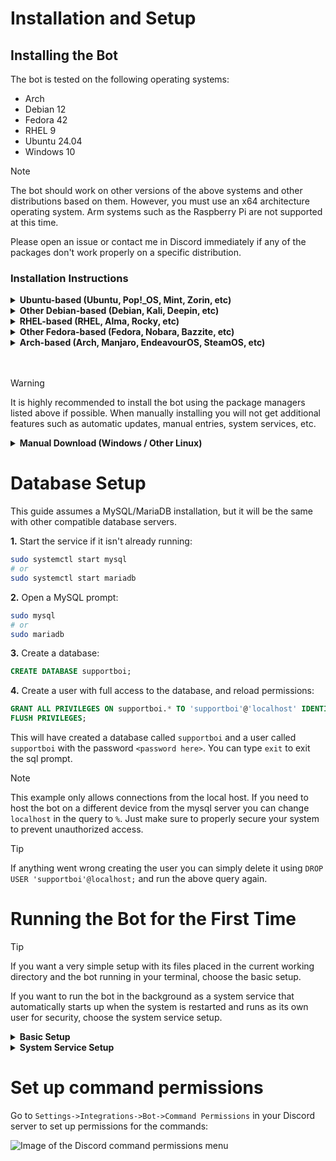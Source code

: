 # Installation and Setup

## Installing the Bot

The bot is tested on the following operating systems:
- Arch
- Debian 12
- Fedora 42
- RHEL 9
- Ubuntu 24.04
- Windows 10

> [!NOTE]
> The bot should work on other versions of the above systems and other distributions based on them.
> However, you must use an x64 architecture operating system. Arm systems such as the Raspberry Pi are not supported at this time.
> 
> Please open an issue or contact me in Discord immediately if any of the packages don't work properly on a specific distribution.

### Installation Instructions

<details>
<summary><b>Ubuntu-based (Ubuntu, Pop!_OS, Mint, Zorin, etc)</b></summary>
<br/>

SupportBoi is available in the repository at repo.karlofduty.com.

**1.** Installing the dotnet repository (Only needed for Ubuntu 24.04 and older):
```bash
sudo add-apt-repository ppa:dotnet/backports
sudo apt update
```

**2.** Installing the repo.karlofduty.com repository:
```bash
wget https://repo.karlofduty.com/ubuntu/dists/ubuntu/karlofduty-repo_latest_amd64.deb
sudo apt install ./karlofduty-repo_latest_amd64.deb
sudo apt update
```

**3.** Installing the bot:
```bash
# Release build
sudo apt install supportboi

# Dev build
sudo apt install supportboi-dev
```

</details>

<details>
<summary><b>Other Debian-based (Debian, Kali, Deepin, etc)</b></summary>
<br/>

SupportBoi is available in the repository at repo.karlofduty.com.

**1.** Installing the dotnet repository:  
The url used in the `wget` command is for Debian 12, if you are using a different version, replace `12` with the version you are using.
See this link for a list of all available versions: https://packages.microsoft.com/config/.
```bash
wget https://packages.microsoft.com/config/debian/12/packages-microsoft-prod.deb -O packages-microsoft-prod.deb
sudo dpkg -i packages-microsoft-prod.deb
rm packages-microsoft-prod.deb
```

**2.** Installing the repo.karlofduty.com repository:
```bash
wget https://repo.karlofduty.com/debian/dists/debian/karlofduty-repo_latest_amd64.deb
sudo apt install ./karlofduty-repo_latest_amd64.deb
sudo apt update
```

**3.** Installing the bot:
```bash
# Release build
sudo apt install supportboi

# Dev build
sudo apt install supportboi-dev
```

</details>

<details>
<summary><b>RHEL-based (RHEL, Alma, Rocky, etc)</b></summary>
<br/>

SupportBoi is available in the repository at repo.karlofduty.com.

- Installing the release build:
```bash
sudo dnf install https://repo.karlofduty.com/rhel/karlofduty-repo-latest.x86_64.rpm
sudo dnf install supportboi --refresh
```

- Installing the dev build:
```bash
sudo dnf install https://repo.karlofduty.com/rhel/karlofduty-repo-latest.x86_64.rpm
sudo dnf install supportboi-dev --refresh
```
</details>

<details>
<summary><b>Other Fedora-based (Fedora, Nobara, Bazzite, etc)</b></summary>
<br/>

SupportBoi is available in the repository at repo.karlofduty.com.

- Installing the release build:
```bash
sudo dnf install https://repo.karlofduty.com/fedora/karlofduty-repo-latest.x86_64.rpm
sudo dnf install supportboi --refresh
```

- Installing the dev build:
```bash
sudo dnf install https://repo.karlofduty.com/fedora/karlofduty-repo-latest.x86_64.rpm
sudo dnf install supportboi-dev --refresh
```
</details>

<details>
<summary><b>Arch-based (Arch, Manjaro, EndeavourOS, SteamOS, etc)</b></summary>
<br/>

SupportBoi is available in the Arch User Repository as [supportboi](https://aur.archlinux.org/packages/supportboi/) and [supportboi-git](https://aur.archlinux.org/packages/supportboi-git/).
This example uses yay, but you can use any package manager with AUR support.

- Installing the release build:
```bash
yay -S supportboi
```

- Installing the dev build:
```bash
yay -S supportboi-git
```

You may see a warning about verifying workloads during installation, this can be ignored.

**For mariadb users:**  
When mariadb is installed it will not automatically set up its data locations like in other distributions.
You have to run the following command to complete the installation: 

```bash
sudo mariadb-install-db --user=mysql --basedir=/usr --datadir=/var/lib/mysql
```

</details>
<br/><br/>

> [!WARNING]
> It is highly recommended to install the bot using the package managers listed above if possible.
> When manually installing you will not get additional features such as automatic updates, manual entries, system services, etc.

<details>
<summary><b>Manual Download (Windows / Other Linux)</b></summary>
<br/>

You can download the bot manually by downloading the binary directly from the github release or jenkins build:

**1.** Set up a mysql-compatible server, such as MariaDB.

**2.** (Optional) Install .NET 9 if it isn't already installed on your system.

**3.** Download the bot for your operating system, either a [release version](https://github.com/KarlOfDuty/SupportBoi/releases) or a [dev build](https://jenkins.karlofduty.com/blue/organizations/jenkins/DiscordBots%2FSupportBoi/activity).
While the Windows versions are fully supported they are not as well tested as the Linux ones.

| Application         | Description                                                         |
|---------------------|---------------------------------------------------------------------|
| `supportboi`        | Standard Linux version.                                             |
| `supportboi-sc`     | Larger Linux version which does not require .NET to be installed.   |
| `supportboi.exe`    | Standard Windows version.                                           |
| `supportboi-sc.exe` | Larger Windows version which does not require .NET to be installed. |

</details>

# Database Setup
This guide assumes a MySQL/MariaDB installation, but it will be the same with other compatible database servers.

**1.** Start the service if it isn't already running:
```bash
sudo systemctl start mysql
# or
sudo systemctl start mariadb
```

**2.** Open a MySQL prompt:
```bash
sudo mysql
# or
sudo mariadb
```

**3.** Create a database:
```sql
CREATE DATABASE supportboi;
```

**4.** Create a user with full access to the database, and reload permissions:
```sql
GRANT ALL PRIVILEGES ON supportboi.* TO 'supportboi'@'localhost' IDENTIFIED BY '<password here>';
FLUSH PRIVILEGES;
```

This will have created a database called `supportboi` and a user called `supportboi` with the password `<password here>`. You can type `exit` to exit the sql prompt.

> [!NOTE]
> This example only allows connections from the local host. If you need to host the bot on a different device from the mysql server you can change `localhost` in the query to `%`. Just make sure to properly secure your system to prevent unauthorized access.

> [!TIP]
> If anything went wrong creating the user you can simply delete it using `DROP USER 'supportboi'@localhost;` and run the above query again.


# Running the Bot for the First Time

> [!TIP]
> If you want a very simple setup with its files placed in the current working directory and the bot running in your terminal, choose the basic setup.
>
> If you want to run the bot in the background as a system service that automatically starts up when the system is restarted and runs as its own user for security, choose the system service setup.

<details>
<summary><b>Basic Setup</b></summary>
<br/>

**1.** Run the bot to generate the config file:
![Example of running the bot without editing the config](https://github.com/user-attachments/assets/b9a2e896-d128-4b01-9fbe-b9d62f6d4490)

**2.** A config file will have been generated in the current working directory. Open it in a text editor of your choice and set it up to your liking. It contains instructions for all options.

**3.** Run the bot again and it should start without issue:

![Example of running the bot with a set up config](https://github.com/user-attachments/assets/ace4011e-445e-4e51-b261-64a18e653c46)

</details>

<details>
<summary><b>System Service Setup</b></summary>
<br/>

**1.** Open the bot config at `/etc/supportboi/config.yml` using your preferred text editor and set it up to your liking. It contains instructions for all options.

**2.** Run the bot manually as the service user once to test that it works correctly:
```bash
sudo --user supportboi supportboi --config /etc/supportboi/config.yml --transcripts /var/lib/supportboi/transcripts --log-file /var/log/supportboi/supportboi.log
```
![Example of running the bot as the service user](https://github.com/user-attachments/assets/f8819bd8-99e1-4891-bcaf-92d0ecb92061)

**3.** When you have the bot working properly you can turn it off again.

**4.** Starting the bot service:
```bash
sudo systemctl start supportboi
```

**5.** Checking the service status:
```bash
systemctl status supportboi
```
![Example of starting and checking the status of the service](https://github.com/user-attachments/assets/7473d4de-36f4-4064-b13f-2ab294fdeea9)

**6.** (Optional) Make the service start automatically on boot:
```bash
sudo systemctl enable supportboi
```

Showing the full service log:
```bash
journalctl -u supportboi
```

Showing the live updating log:
```bash
journalctl -fu supportboi
```

</details>

# Set up command permissions

Go to `Settings->Integrations->Bot->Command Permissions` in your Discord server to set up permissions for the commands:

![Image of the Discord command permissions menu](https://github.com/user-attachments/assets/e220808b-6f93-4efa-89a9-a2be5e0ec603)
